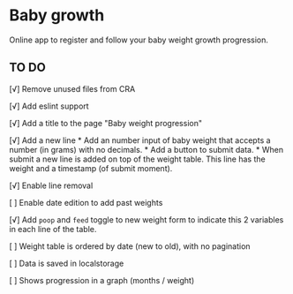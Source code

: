 # Baby growth
Online app to register and follow your baby weight growth progression.

## TO DO
[√] Remove unused files from CRA

[√] Add eslint support

[√] Add a title to the page "Baby weight progression"

[√] Add a new line
    * Add an number input of baby weight that accepts a number (in grams) with no decimals.
    * Add a button to submit data.
    * When submit a new line is added on top of the weight table. This line has the weight and a timestamp (of submit moment).

[√] Enable line removal

[ ] Enable date edition to add past weights

[√] Add `poop` and `feed` toggle to new weight form to indicate this 2 variables in each line of the table.

[ ] Weight table is ordered by date (new to old), with no pagination

[ ] Data is saved in localstorage

[ ] Shows progression in a graph (months / weight)
